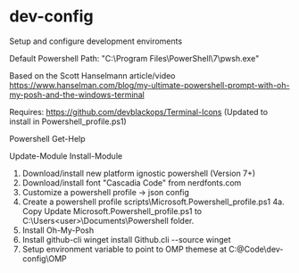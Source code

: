 # dev-config
Setup and configure development enviroments

Default Powershell Path: "C:\Program Files\PowerShell\7\pwsh.exe"

Based on the Scott Hanselmann article/video
https://www.hanselman.com/blog/my-ultimate-powershell-prompt-with-oh-my-posh-and-the-windows-terminal

Requires:
https://github.com/devblackops/Terminal-Icons (Updated to install in Powershell_profile.ps1)

Powershell
        Get-Help <pws command>

Update-Module <module-name>
Install-Module <module-name>

1. Download/install new platform ignostic powershell (Version 7+)
2. Download/install font "Cascadia Code" from nerdfonts.com
3. Customize a powershell profile -> json config
4. Create a powershell profile
        scripts\Microsoft.Powershell_profile.ps1
4a. Copy Update Microsoft.Powershell_profile.ps1 to C:\Users\<user>\Documents\Powershell folder.
5. Install Oh-My-Posh
6. Install github-cli
        winget install Github.cli --source winget
7. Setup environment variable to point to OMP themese
        at C:\@Code\dev-config\OMP